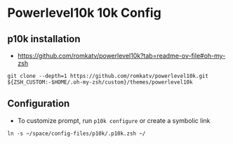 # Powerlevel10k 10k Config

## p10k installation
- https://github.com/romkatv/powerlevel10k?tab=readme-ov-file#oh-my-zsh
```shell
git clone --depth=1 https://github.com/romkatv/powerlevel10k.git ${ZSH_CUSTOM:-$HOME/.oh-my-zsh/custom}/themes/powerlevel10k
```

## Configuration
- To customize prompt, run `p10k configure` or create a symbolic link
```shell
ln -s ~/space/config-files/p10k/.p10k.zsh ~/
```
